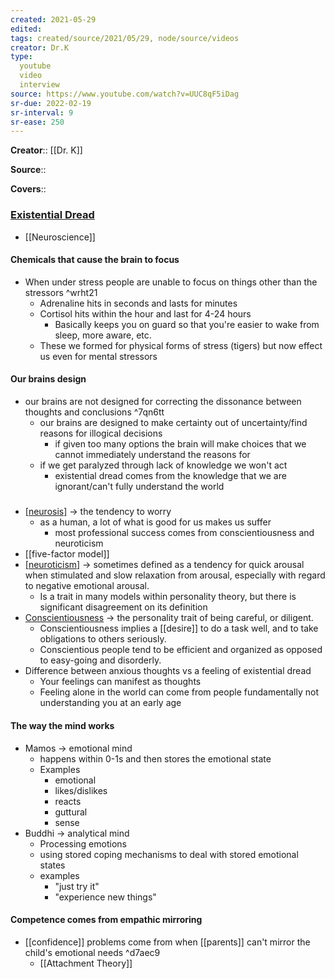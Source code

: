 ```yaml
---
created: 2021-05-29
edited: 
tags: created/source/2021/05/29, node/source/videos
creator: Dr.K
type:
  youtube
  video
  interview
source: https://www.youtube.com/watch?v=UUC8qF5iDag
sr-due: 2022-02-19
sr-interval: 9
sr-ease: 250
---
```


**Creator**:: [[Dr. K]]
 
**Source**::

**Covers**:: 
### [Existential Dread](https://www.youtube.com/watch?v=UUC8qF5iDag)
- [[Neuroscience]]

#### Chemicals that cause the brain to focus
- When under stress people are unable to focus on things other than the stressors ^wrht21
	- Adrenaline hits in seconds and lasts for minutes
	- Cortisol hits within the hour and last for 4-24 hours
		- Basically keeps you on guard so that you're easier to wake from sleep, more aware, etc.
	- These we formed for physical forms of stress (tigers) but now effect us even for mental stressors 
#### Our brains design
- our brains are not designed for correcting the dissonance between thoughts and conclusions ^7qn6tt
	- our brains are designed to make certainty out of uncertainty/find reasons for illogical decisions
		- if given too many options the brain will make choices that we cannot immediately understand the reasons for
	- if we get paralyzed through lack of knowledge we won't act 
		- existential dread comes from the knowledge that we are ignorant/can't fully understand the world
#####
- [[neurosis]](https://en.wikipedia.org/wiki/neurosis) -> the tendency to worry
	- as a human, a lot of what is good for us makes us suffer
		- most professional success comes from conscientiousness and neuroticism 
- [[five-factor model]]
- [[neuroticism]](https://en.wikipedia.org/wiki/neuroticism) -> sometimes defined as a tendency for quick arousal when stimulated and slow relaxation from arousal, especially with regard to negative emotional arousal.
	- Is a trait in many models within personality theory, but there is significant disagreement on its definition
- [Conscientiousness](https://en.wikipedia.org/wiki/Conscientiousness) -> the personality trait of being careful, or diligent. 
	- Conscientiousness implies a [[desire]] to do a task well, and to take obligations to others seriously. 
	- Conscientious people tend to be efficient and organized as opposed to easy-going and disorderly.
- Difference between anxious thoughts vs a feeling of existential dread
	- Your feelings can manifest as thoughts
	- Feeling alone in the world can come from people fundamentally not understanding you at an early age
#### The way the mind works 
- Mamos -> emotional mind
	- happens within 0-1s and then stores the emotional state
	- Examples
		- emotional
		- likes/dislikes
		- reacts
		- guttural
		- sense
- Buddhi -> analytical mind
	- Processing emotions
	- using stored coping mechanisms to deal with stored emotional states
	- examples
		- "just try it"
		- "experience new things"
#### Competence comes from empathic mirroring
- [[confidence]] problems come from when [[parents]] can't mirror the child's emotional needs ^d7aec9
	- [[Attachment Theory]]

